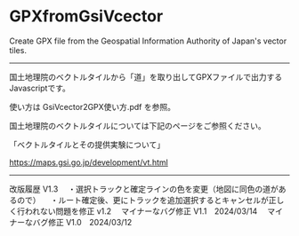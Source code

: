# GPXfromGsiVcector
Create GPX file from the Geospatial Information Authority of Japan's vector tiles.

----------------------------------------------------------------------------------

国土地理院のベクトルタイルから「道」を取り出してGPXファイルで出力するJavascriptです。

使い方は GsiVcector2GPX使い方.pdf を参照。

国土地理院のベクトルタイルについては下記のページをご参照ください。

「ベクトルタイルとその提供実験について」

https://maps.gsi.go.jp/development/vt.html

----------------------------------------------------------------------------------

改版履歴
V1.3
　・選択トラックと確定ラインの色を変更（地図に同色の道があるので）
　・ルート確定後、更にトラックを追加選択するとキャンセルが正しく行われない問題を修正
v1.2
　マイナーなバグ修正
V1.1　2024/03/14
　マイナーなバグ修正
V1.0　2024/03/12
